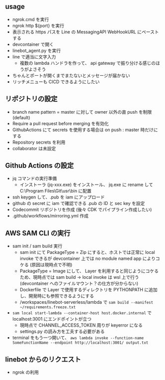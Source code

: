 ## usage
* ngrok.cmd を実行
* ngrok http ${port} を実行
* 表示される https パスを Line の MessagingAPI WebHookURL にペーストする
* devcontainer で開く
* linebot_agent.py を実行
* line で適当に文字入力
    * 複数の lambda ハンドラを作って、 api gateway で振り分ける感じのほうがよさそう
* ちゃんとポートが開くまでまたないとメッセージが届かない
* リッチメニューも CICD できるようにしたい

## リポジトリの設定
* branch name pattern = master に対して owner 以外の直 push を制限 (default)
* Require a pull request before merging を有効化
* GithubActions にて secrets を使用する場合は on push : master 時だけにする
* Repository secrets を利用
* collaborator は未設定

## Github Actions の設定
* jq コマンドの実行準備
    * インストーラ (jq-xxx.exe) をインストール、 jq.exe に rename して C:\\Program Files\Git\usr\bin に配置
* ssh keygen して、.pub を iam にアップロード
* github の secret に iam で確認できる .pub の ID と sec key を設定
* Codecommit リポジトリを作成 (後々 CDK でパイプライン作成したい)
* .github/workflows/mirroring.yml 作成

## AWS SAM CLI の実行
* sam init / sam build 実行
    * sam init にて PackageType = Zip にすると、ホストでは正常に local invoke できるが devcontainer 上では no module named app によりコケる (原因は現時点で不明)
    * PackageType = Image にして、 Layer を利用すると同じようにコケるため、現時点では sam build -> local invoke は wsl 上で行う (devcontainer へのファイルマウント？の仕方が分からない)
    * Dockerfile で Layer で使用するディレクトリを PYTHONPATH に追加し、開発時にも参照できるようにする
    * /workspaces/linebot-serverless/lambda で `sam build --manifest ~/requirements.freeze.txt`
* `sam local start-lambda --container-host host.docker.internal` で localhost:3001 にエンドポイントが立つ
    * 現時点で CHANNEL_ACCESS_TOKEN 周りが keyerror になる
    * settings.py の読み方を工夫する必要がある
* terminal をもう一つ開いて、 `aws lambda invoke --function-name SomeFunctionName --endpoint http://localhost:3001/ output.txt`

## linebot からのリクエスト
* ngrok の利用